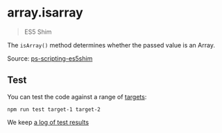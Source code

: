 # array.isarray

> ES5 Shim

The `isArray()` method determines whether the passed value is an Array.

Source: [ps-scripting-es5shim](https://github.com/EugenTepin/ps-scripting-es5shim/blob/master/lib/Array/isArray.js)

## Test

You can test the code against a range of [targets](https://github.com/nbqx/fakestk/blob/master/resources/versions.json):

    npm run test target-1 target-2

We keep [a log of test results](./test/results_log.md)
